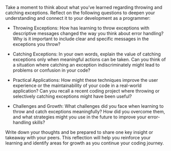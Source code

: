 Take a moment to think about what you’ve learned regarding throwing and catching exceptions.
Reflect on the following questions to deepen your understanding and connect it to your development as a programmer:

  - Throwing Exceptions: How has learning to throw exceptions with descriptive messages changed the way you think
  about error handling? Why is it important to include clear and specific messages in the exceptions you throw?

  - Catching Exceptions: In your own words, explain the value of catching exceptions only when meaningful actions
  can be taken. Can you think of a situation where catching an exception indiscriminately might lead to problems
  or confusion in your code?

  - Practical Applications: How might these techniques improve the user experience or the maintainability of your code in a real-world application? Can you recall a recent coding project where throwing or selectively catching
  exceptions might have been useful?

  - Challenges and Growth: What challenges did you face when learning to throw and catch exceptions meaningfully?
  How did you overcome them, and what strategies might you use in the future to improve your error-handling skills?

Write down your thoughts and be prepared to share one key insight or takeaway with your peers. This reflection will help you reinforce your learning and identify areas for growth as you continue your coding journey.
